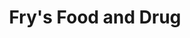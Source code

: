 ---
title: "Fry's Food and Drug"
url: /peoria/frys-food-and-drug-west-union-hills-drive/
shop: Supermarkt
---